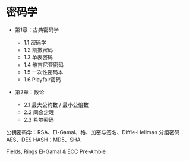 # 密码学

- 第1章：古典密码学
    - 1.1 密码学
    - 1.2 凯撒密码
    - 1.3 单表密码
    - 1.4 维吉尼亚密码
    - 1.5 一次性密码本
    - 1.6 Playfair密码

- 第2章：数论
    - 2.1 最大公约数 / 最小公倍数
    - 2.2 同余定理
    - 2.3 希尔密码


公钥密码学：RSA、El-Gamal、格、加密与签名、Diffie-Hellman
分组密码：AES、DES
HASH：MD5、SHA

Fields, Rings
El-Gamal & ECC
Pre-Amble